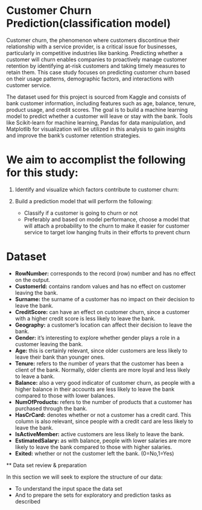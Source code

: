 #  Customer Churn Prediction(classification model)
Customer churn, the phenomenon where customers discontinue their relationship with a service provider, is a critical issue for businesses, particularly in competitive industries like banking. Predicting whether a customer will churn enables companies to proactively manage customer retention by identifying at-risk customers and taking timely measures to retain them. This case study focuses on predicting customer churn based on their usage patterns, demographic factors, and interactions with customer service.

The dataset used for this project is sourced from Kaggle and consists of bank customer information, including features such as age, balance, tenure, product usage, and credit scores. The goal is to build a machine learning model to predict whether a customer will leave or stay with the bank. Tools like Scikit-learn for machine learning, Pandas for data manipulation, and Matplotlib for visualization will be utilized in this analysis to gain insights and improve the bank’s customer retention strategies.

# We aim to accomplist the following for this study:

1. Identify and visualize which factors contribute to customer churn:
    
2. Build a prediction model that will perform the following:
    - Classify if a customer is going to churn or not
    - Preferably and based on model performance, choose a model that will attach a probability to the         churn to make it easier for customer service to target low hanging fruits in their efforts to           prevent churn

#  Dataset

- **RowNumber:** corresponds to the record (row) number and has no effect on the output.
- **CustomerId:** contains random values and has no effect on customer leaving the bank.
- **Surname:** the surname of a customer has no impact on their decision to leave the bank.
- **CreditScore:** can have an effect on customer churn, since a customer with a higher credit score is less likely to leave the bank.
- **Geography:** a customer’s location can affect their decision to leave the bank.
- **Gender:** it’s interesting to explore whether gender plays a role in a customer leaving the bank.
- **Age:** this is certainly relevant, since older customers are less likely to leave their bank than younger ones.
- **Tenure:** refers to the number of years that the customer has been a client of the bank. Normally, older clients are more loyal and less likely to leave a bank.
- **Balance:** also a very good indicator of customer churn, as people with a higher balance in their accounts are less likely to leave the bank compared to those with lower balances.
- **NumOfProducts:** refers to the number of products that a customer has purchased through the bank.
- **HasCrCard:** denotes whether or not a customer has a credit card. This column is also relevant, since people with a credit card are less likely to leave the bank.
- **IsActiveMember:** active customers are less likely to leave the bank.
- **EstimatedSalary:** as with balance, people with lower salaries are more likely to leave the bank compared to those with higher salaries.
- **Exited:** whether or not the customer left the bank.  (0=No,1=Yes)  

** Data set review & preparation   

In this section we will seek to explore the structure of our data:

- To understand the input space the data set
- And to prepare the sets for exploratory and prediction tasks as described




